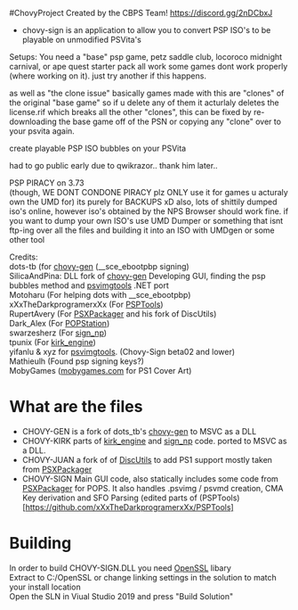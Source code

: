 #ChovyProject 
Created by the CBPS Team!
https://discord.gg/2nDCbxJ

- chovy-sign is an application to allow you to convert PSP ISO's to be playable on unmodified PSVita's

Setups:
You need a "base" psp game, petz saddle club, locoroco midnight carnival, or ape quest starter pack all work
some games dont work properly (where working on it). just try another if this happens.

as well as "the clone issue" basically games made with this are "clones" of the original "base game" so if u delete any of them it acturlaly deletes the license.rif which breaks all the other "clones", this can be fixed by re-downloading the base game off of the PSN or copying any "clone" over to your psvita again.

create playable PSP ISO bubbles on your PSVita

had to go public early due to qwikrazor.. thank him later..

PSP PIRACY on 3.73  
(though, WE DONT CONDONE PIRACY plz ONLY use it for games u acturaly own the UMD for) 
its purely for BACKUPS xD
also, lots of shittily dumped iso's online, however iso's obtained by the NPS Browser should work fine.
if you want to dump your own ISO's use UMD Dumper  or something that isnt ftp-ing over all the files and building it into an ISO with UMDgen or some other tool

Credits:    
dots-tb (for [chovy-gen](https://github.com/dots-tb/chovy-gen) (\_\_sce_ebootpbp signing)         
SilicaAndPina: DLL fork of [chovy-gen](https://github.com/KuromeSan/chovy-gen)
               Developing GUI, finding the psp bubbles method and [psvimgtools](https://github.com/yifanlu/psvimgtools) .NET port        
Motoharu (For helping dots with \_\_sce_ebootpbp)                 
xXxTheDarkprogramerxXx (For [PSPTools](https://github.com/xXxTheDarkprogramerxXx/PSPTools))               
RupertAvery (For [PSXPackager](https://github.com/RupertAvery/PSXPackager) and his fork of DiscUtils)                  
Dark_Alex (For [POPStation](https://aur.archlinux.org/packages/popstation_md/))                  
swarzesherz (For [sign_np](https://github.com/swarzesherz/sign_np))             
tpunix (For [kirk_engine](https://github.com/tpunix/kirk_engine))             
yifanlu & xyz for [psvimgtools](https://github.com/yifanlu/psvimgtools). (Chovy-Sign beta02 and lower)           
Mathieulh (Found psp signing keys?)            
MobyGames ([mobygames.com](https://www.mobygames.com/) for PS1 Cover Art)              

# What are the files
  +   CHOVY-GEN is a fork of dots_tb's [chovy-gen](https://github.com/dots-tb/chovy-gen) to MSVC as a DLL
  +   CHOVY-KIRK parts of [kirk_engine](https://github.com/tpunix/kirk_engine) and [sign_np](https://github.com/swarzesherz/sign_np) code. ported to MSVC as a DLL.
  +   CHOVY-JUAN a fork of of [DiscUtils](https://github.com/DiscUtils/DiscUtils) to add PS1 support mostly taken from [PSXPackager](https://github.com/RupertAvery/PSXPackager)
  +   CHOVY-SIGN Main GUI code, also statically includes some code from [PSXPackager](https://github.com/RupertAvery/PSXPackager) for POPS.
      It also handles .psvimg / psvmd creation, CMA Key derivation and SFO Parsing (edited parts of (PSPTools)[https://github.com/xXxTheDarkprogramerxXx/PSPTools]
# Building
In order to build CHOVY-SIGN.DLL you need [OpenSSL](https://www.npcglib.org/~stathis/downloads/openssl-1.1.0f-vs2017.7z) libary    
Extract to C:/OpenSSL or change linking settings in the solution to match your install location   
Open the SLN in Viual Studio 2019 and press "Build Solution"    
